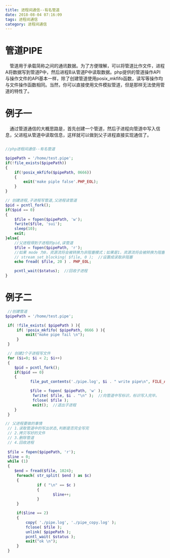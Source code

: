 ```yaml
---
title: 进程间通信--有名管道
date: 2018-08-04 07:16:09
tags: 进程间通信
category: 进程间通信
---
```


# 管道PIPE

　管道用于承载简称之间的通讯数据。为了方便理解，可以将管道比作文件，进程A将数据写到管道P中，然后进程B从管道P中读取数据。php提供的管道操作API与操作文件的API基本一样，除了创建管道使用posix_mkfifo函数，读写等操作均与文件操作函数相同。当然，你可以直接使用文件模拟管道，但是那样无法使用管道的特性了。

# 例子一

　通过管道通信的大概思路是，首先创建一个管道，然后子进程向管道中写入信息，父进程从管道中读取信息，这样就可以做到父子进程直接实现通信了。

```php

//php进程间通信--有名管道

$pipePath = '/home/test.pipe';
if(!file_exists($pipePath))
{
	if(!posix_mkfifo($pipePath, 0666))
	{
		exit('make piple false'.PHP_EOL);
	}
}

// 创建进程,子进程写管道,父进程读管道
$pid = pcntl_fork();
if($pid == 0)
{
	$file = fopen($pipePath, 'w');
	fwrite($file, 'sui');
	sleep(10);
	exit;
}else{
	//父进程得到子进程的pid,读管道
	$file = fopen($pipePath, 'r');
	//如果 mode 为0，资源流将会被转换为非阻塞模式；如果是1，资源流将会被转换为阻塞模式。
	// stream_set_blocking( $file, 0 );  //设置成读取非阻塞
	echo fread( $file, 20 ) . PHP_EOL;

    pcntl_wait($status);  //回收子进程
}
```

# 例子二

```php
 //创建管道
$pipePath = '/home/test.pipe';

 if( !file_exists( $pipePath ) ){
     if( !posix_mkfifo( $pipePath, 0666 ) ){
         exit("make pipe fail \n");
     }
 }

 // 创建2个子进程写文件
 for ($i=0; $i < 2; $i++) 
 { 
 	$pid = pcntl_fork();
 	if($pid == 0)
 	{
 	       file_put_contents('./pipe.log', $i . " write pipe\n", FILE_APPEND );

 	       $file = fopen( $pipePath, 'w' );
	        fwrite( $file, $i . "\n" );  //向管道中写标识，标识写入完毕。
	        fclose( $file );
	        exit();  //退出子进程
 	}
 }

// 父进程要做的事情
 // 1.读取管道中的写出状态,判断是否完全写完
 // 2.拷贝写好的文件
 // 3.删除管道
 // 4.回收进程
 
 $file = fopen($pipePath, 'r');
 $line = 0;
 while (1) 
 {
 	$end = fread($file, 1024);
 	 foreach( str_split( $end ) as $c) 
 	 {
 	 		  if ( "\n" == $c ) 
 	 		  {
            		 $line++;
        	  }
 	 }

 	 if($line == 2)
 	 {
 	 	 copy( './pipe.log', './pipe_copy.log' );
         fclose( $file );
         unlink( $pipePath );
         pcntl_wait( $status );
         exit("ok \n");
 	 }
 }
```